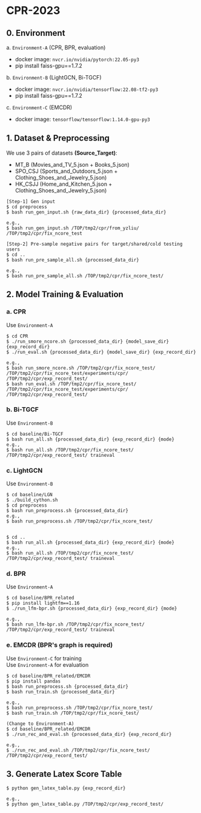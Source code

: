 # CPR-2023

## 0. Environment
a. `Environment-A` (CPR, BPR, evaluation)  
- docker image: `nvcr.io/nvidia/pytorch:22.05-py3`
- pip install faiss-gpu==1.7.2

b. `Environment-B` (LightGCN, Bi-TGCF)  
- docker image: `nvcr.io/nvidia/tensorflow:22.08-tf2-py3`
- pip install faiss-gpu==1.7.2

c. `Environment-C` (EMCDR)  
- docker image: `tensorflow/tensorflow:1.14.0-gpu-py3`

## 1. Dataset & Preprocessing
We use 3 pairs of datasets **(Source_Target)**:
* MT_B (Movies_and_TV_5.json + Books_5.json)
* SPO_CSJ (Sports_and_Outdoors_5.json + Clothing_Shoes_and_Jewelry_5.json)
* HK_CSJJ (Home_and_Kitchen_5.json + Clothing_Shoes_and_Jewelry_5.json)
```
[Step-1] Gen input
$ cd preprocess
$ bash run_gen_input.sh {raw_data_dir} {processed_data_dir}

e.g., 
$ bash run_gen_input.sh /TOP/tmp2/cpr/from_yzliu/ /TOP/tmp2/cpr/fix_ncore_test

[Step-2] Pre-sample negative pairs for target/shared/cold testing users
$ cd ..
$ bash run_pre_sample_all.sh {processed_data_dir}

e.g.,
$ bash run_pre_sample_all.sh /TOP/tmp2/cpr/fix_ncore_test/
```


## 2. Model Training & Evaluation
### a. CPR
Use `Environment-A`
```
$ cd CPR 
$ ./run_smore_ncore.sh {processed_data_dir} {model_save_dir} {exp_record_dir}
$ ./run_eval.sh {processed_data_dir} {model_save_dir} {exp_record_dir}

e.g.,
$ bash run_smore_ncore.sh /TOP/tmp2/cpr/fix_ncore_test/ /TOP/tmp2/cpr/fix_ncore_test/experiments/cpr/ /TOP/tmp2/cpr/exp_record_test/
$ bash run_eval.sh /TOP/tmp2/cpr/fix_ncore_test/ /TOP/tmp2/cpr/fix_ncore_test/experiments/cpr/ /TOP/tmp2/cpr/exp_record_test/
```

### b. Bi-TGCF
Use `Environment-B`
``` 
$ cd baseline/Bi-TGCF
$ bash run_all.sh {processed_data_dir} {exp_record_dir} {mode}
e.g.,
$ bash run_all.sh /TOP/tmp2/cpr/fix_ncore_test/ /TOP/tmp2/cpr/exp_record_test/ traineval
```

### c. LightGCN
Use `Environment-B`
```
$ cd baseline/LGN
$ ./build_cython.sh
$ cd preprocess
$ bash run_preprocess.sh {processed_data_dir}
e.g.,
$ bash run_preprocess.sh /TOP/tmp2/cpr/fix_ncore_test/


$ cd ..
$ bash run_all.sh {processed_data_dir} {exp_record_dir} {mode}
e.g.,
$ bash run_all.sh /TOP/tmp2/cpr/fix_ncore_test/ /TOP/tmp2/cpr/exp_record_test/ traineval
```



### d. BPR
Use `Environment-A`
```
$ cd baseline/BPR_related
$ pip install lightfm==1.16
$ ./run_lfm-bpr.sh {processed_data_dir} {exp_record_dir} {mode}

e.g.,
$ bash run_lfm-bpr.sh /TOP/tmp2/cpr/fix_ncore_test/ /TOP/tmp2/cpr/exp_record_test/ traineval

```


### e. EMCDR (BPR's graph is required)
Use `Environment-C` for training  
Use `Environment-A` for evaluation
```
$ cd baseline/BPR_related/EMCDR
$ pip install pandas
$ bash run_preprocess.sh {processed_data_dir}
$ bash run_train.sh {processed_data_dir}

e.g., 
$ bash run_preprocess.sh /TOP/tmp2/cpr/fix_ncore_test/
$ bash run_train.sh /TOP/tmp2/cpr/fix_ncore_test/

(Change to Environment-A)
$ cd baseline/BPR_related/EMCDR
$ ./run_rec_and_eval.sh {processed_data_dir} {exp_record_dir}

e.g.,
$ ./run_rec_and_eval.sh /TOP/tmp2/cpr/fix_ncore_test/ /TOP/tmp2/cpr/exp_record_test/

```

## 3. Generate Latex Score Table

```
$ python gen_latex_table.py {exp_record_dir}

e.g.,
$ python gen_latex_table.py /TOP/tmp2/cpr/exp_record_test/
```
